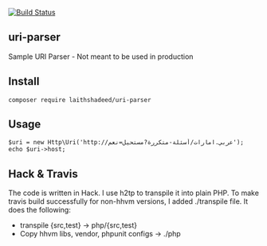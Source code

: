 [![Build Status](https://travis-ci.org/laithshadeed/uri-parser.svg?branch=master)](https://travis-ci.org/laithshadeed/uri-parser)
## uri-parser
Sample URI Parser - Not meant to be used in production

## Install

```
composer require laithshadeed/uri-parser
```

## Usage

```
$uri = new Http\Uri('http://عربي.امارات/أسئلة-متكررة?مستحيل=نعم');
echo $uri->host;
```

## Hack & Travis

The code is written in Hack. I use h2tp to transpile it into plain PHP.
To make travis build successfully for non-hhvm versions, I added
./transpile file. It does the following:
 - transpile {src,test} -> php/{src,test}
 - Copy hhvm libs, vendor, phpunit configs -> ./php
